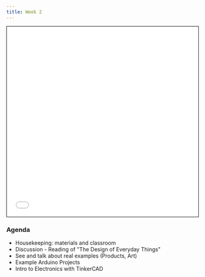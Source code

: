 ```yaml
---
title: Week 2
---
```


<section class="slides_section">
<embed type="text/html" src="slides/week2/index.html" width="100%" height="500px" style="border: solid black 1px" />
</section>

### Agenda
- Housekeeping: materials and classroom
- Discussion - Reading of "The Design of Everyday Things"
- See and talk about real examples (Products, Art)
- Example Arduino Projects
- Intro to Electronics with TinkerCAD


